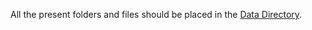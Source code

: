 All the present folders and files should be placed in the [Data Directory].

[Data Directory]: http://docs.sublimetext.info/en/sublime-text-3/basic_concepts.html#the-data-directory
